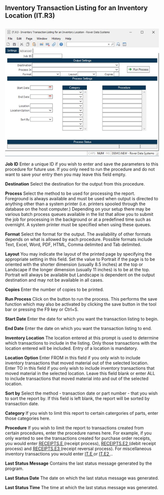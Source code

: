 ##  Inventory Transaction Listing for an Inventory Location (IT.R3)

<PageHeader />

##

![](./IT-R3-1.jpg)

**Job ID** Enter a unique ID if you wish to enter and save the parameters to
this procedure for future use. If you only need to run the procedure and do
not want to save your entry then you may leave this field empty.  
  
**Destination** Select the destination for the output from this procedure.  
  
**Process** Select the method to be used for processing the report. Foreground
is always available and must be used when output is directed to anything other
than a system printer (i.e. printers spooled through the database on the host
computer.) Depending on your setup there may be various batch process queues
available in the list that allow you to submit the job for processing in the
background or at a predefined time such as overnight. A system printer must be
specified when using these queues.  
  
**Format** Select the format for the output. The availability of other formats
depends on what is allowed by each procedure. Possible formats include Text,
Excel, Word, PDF, HTML, Comma delimited and Tab delimited.  
  
**Layout** You may indicate the layout of the printed page by specifying the
appropriate setting in this field. Set the value to Portrait if the page is to
be oriented with the shorter dimension (usually 8.5 inches) at the top or
Landscape if the longer dimension (usually 11 inches) is to be at the top.
Portrait will always be available but Landscape is dependent on the output
destination and may not be available in all cases.  
  
**Copies** Enter the number of copies to be printed.  
  
**Run Process** Click on the button to run the process. This performs the save
function which may also be activated by clicking the save button in the tool
bar or pressing the F9 key or Ctrl+S.  
  
**Start Date** Enter the date for which you want the transaction listing to
begin.  
  
**End Date** Enter the date on which you want the transaction listing to end.  
  
**Inventory Location** The location entered at this prompt is used to
determine which transactions to include in the listing. Only those
transactions with the location entered will be included. Entry of a location
is mandatory.  
  
**Location Option** Enter FROM in this field if you only wish to include
inventory transactions that moved material out of the selected location. Enter
TO in this field if you only wish to include inventory transactions that moved
material in the selected location. Leave this field blank or enter ALL to
include transactions that moved material into and out of the selected
location.  
  
**Sort by** Select the method - transaction date or part number - that you
wish to sort the report by. If this field is left blank, the report will be
sorted by transaction date.  
  
**Category** If you wish to limit this report to certain catergories of parts,
enter those categories here.  
  
**Procedure** If you wish to limit the report to transactions created from certain procedures, enter the procedure names here. For example, if you only wanted to see the transactions created for purchase order receipts, you would enter [ RECEIPTS.E ](../../../../PUR-OVERVIEW/PUR-ENTRY/RECEIPTS-E/README.md) (receipt process), [ RECEIPTS.E2 ](../../../../PUR-OVERVIEW/PUR-ENTRY/RECEIPTS-E2/README.md) (debit receipt process) and [ RECEIPTS.E3 ](../../../../PUR-OVERVIEW/PUR-ENTRY/RECEIPTS-E3/README.md) (receipt reversal process). For miscellaneous inventory transactions you would enter [ IT.E ](../../../INV-ENTRY/IT-E/README.md) or [ IT.E2 ](../../../../../rover/INV-OVERVIEW/INV-ENTRY/IT-E2/README.md) ..   
  
**Last Status Message** Contains the last status message generated by the
program.  
  
**Last Status Date** The date on which the last status message was generated.  
  
**Last Status Time** The time at which the last status message was generated.  
  
  
<badge text= "Version 8.10.57" vertical="middle" />

<PageFooter />